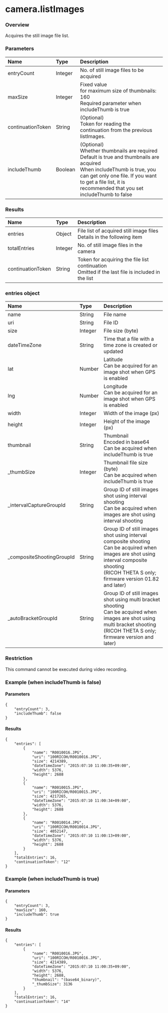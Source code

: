 # camera.listImages

### Overview

Acquires the still image file list.

### Parameters

| Name | Type | Description |
|:--|:--|:--|
| entryCount | Integer | No. of still image files to be acquired |
| maxSize | Integer | Fixed value<br>for maximum size of thumbnails: 160<br>Required parameter when includeThumb is true |
| continuationToken | String | (Optional)<br>Token for reading the continuation from the previous listImages. |
| includeThumb | Boolean | (Optional)<br>Whether thumbnails are required<br>Default is true and thumbnails are acquired<br>When includeThumb is true, you can get only one file. If you want to get a file list, it is recommended that you set includeThumb to false |

### Results

| Name | Type | Description |
|:--|:--|:--|
| entries | Object | File list of acquired still image files<br>Details in the following item |
| totalEntries | Integer | No. of still image files in the camera |
| continuationToken | String | Token for acquiring the file list continuation<br>Omitted if the last file is included in the list |

### entries object

| Name | Type | Description |
|:--|:--|:--|
| name | String | File name |
| uri | String | File ID |
| size | Integer | File size (byte) |
| dateTimeZone | String | Time that a file with a time zone is created or updated |
| lat | Number | Latitude<br>Can be acquired for an image shot when GPS is enabled |
| lng | Number | Longitude<br>Can be acquired for an image shot when GPS is enabled |
| width | Integer | Width of the image (px) |
| height | Integer | Height of the image (px) |
| thumbnail | String | Thumbnail<br>Encoded in base64<br>Can be acquired when includeThumb is true |
| \_thumbSize | Integer | Thumbnail file size (byte)<br>Can be acquired when includeThumb is true |
| \_intervalCaptureGroupId | String | Group ID of still images shot using interval shooting<br>Can be acquired when images are shot using interval shooting |
| \_compositeShootingGroupId | String | Group ID of still images shot using interval composite shooting<br>Can be acquired when images are shot using interval composite shooting<br>(RICOH THETA S only; firmware version 01.82 and later) |
| \_autoBracketGroupId | String | Group ID of still images shot using multi bracket shooting<br>Can be acquired when images are shot using multi bracket shooting<br>(RICOH THETA S only; firmware version and later) |

### Restriction

This command cannot be executed during video recording.

### Example (when includeThumb is false)

#### Parameters

```
{
    "entryCount": 3,
    "includeThumb": false
}
```

#### Results

```
{
    "entries": [
        {
            "name": "R0010016.JPG",
            "uri": "100RICOH/R0010016.JPG",
            "size": 4214389,
            "dateTimeZone": "2015:07:10 11:00:35+09:00",
            "width": 5376,
            "height": 2688
        },
        {
            "name": "R0010015.JPG",
            "uri": "100RICOH/R0010015.JPG",
            "size": 4217265,
            "dateTimeZone": "2015:07:10 11:00:34+09:00",
            "width": 5376,
            "height": 2688
        },
        {
            "name": "R0010014.JPG",
            "uri": "100RICOH/R0010014.JPG",
            "size": 4052147,
            "dateTimeZone": "2015:07:10 11:00:13+09:00",
            "width": 5376,
            "height": 2688
        }
    ],
    "totalEntries": 16,
    "continuationToken": "12"
}
```

### Example (when includeThumb is true)

#### Parameters

```
{
    "entryCount": 3,
    "maxSize": 160,
    "includeThumb": true
}
```

#### Results

```
{
    "entries": [
        {
            "name": "R0010016.JPG",
            "uri": "100RICOH/R0010016.JPG",
            "size": 4214389,
            "dateTimeZone": "2015:07:10 11:00:35+09:00",
            "width": 5376,
            "height": 2688,
            "thumbnail": "(base64_binary)",
            "_thumbSize": 3136
        }
    ],
    "totalEntries": 16,
    "continuationToken": "14"
}
```

